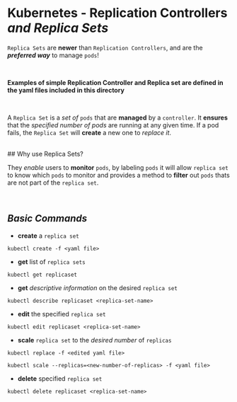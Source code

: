 # **Kubernetes** - **Replication Controllers** *and* ***Replica Sets***

`Replica Sets` are **newer** than `Replication Controllers`, and are the ***preferred way*** to manage `pods`!

<br />

**Examples of simple Replication Controller and Replica set are defined in the yaml files included in this directory**

<br />

A `Replica Set` is a *set of* `pods` that are **managed** by a `controller`. It **ensures** that the *specified number of pods* are running at any given time. If a pod fails, the `Replica Set` will **create** a new one to *replace it*.

<br />
## Why use Replica Sets?

They *enable* users to **monitor** `pods`, by labeling `pods` it will allow `replica set` to know which `pods` to monitor and provides a method to **filter** out `pods` thats are not part of the `replica set`.

<br />

## ***Basic Commands***

* **create** a `replica set`

```shell
kubectl create -f <yaml file>
```

* **get** list of `replica sets`

```shell
kubectl get replicaset
```

* **get** *descriptive information* on the desired `replica set`

```shell
kubectl describe replicaset <replica-set-name>
```

* **edit** the specified `replica set`

```shell
kubectl edit replicaset <replica-set-name>
```

* **scale** `replica set` to the *desired number* of `replicas`

```shell
kubectl replace -f <edited yaml file>
```

```shell
kubectl scale --replicas=<new-number-of-replicas> -f <yaml file>
```

* **delete** specified `replica set`

```shell
kubectl delete replicaset <replica-set-name>
```
